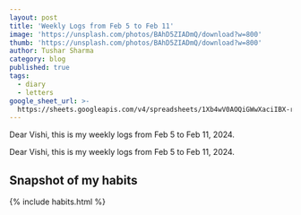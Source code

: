 ```yaml
---
layout: post
title: 'Weekly Logs from Feb 5 to Feb 11'
image: 'https://unsplash.com/photos/BAhD5ZIADmQ/download?w=800'
thumb: 'https://unsplash.com/photos/BAhD5ZIADmQ/download?w=800'
author: Tushar Sharma
category: blog
published: true
tags:
  - diary
  - letters
google_sheet_url: >-
  https://sheets.googleapis.com/v4/spreadsheets/1Xb4wV0AOQiGWwXaciIBX-rkFebzg8DlAcRcClshyAnA/values/Habits!A64:T76?alt=json&key=AIzaSyCgYRKf_apK3TUSYGO9WhQ5dN-ukY4H0gw
---
```


Dear Vishi, this is my weekly logs from Feb 5 to Feb 11, 2024.<!-- truncate_here -->

Dear Vishi, this is my weekly logs from Feb 5 to Feb 11, 2024.


## Snapshot of my habits

{% include habits.html %}